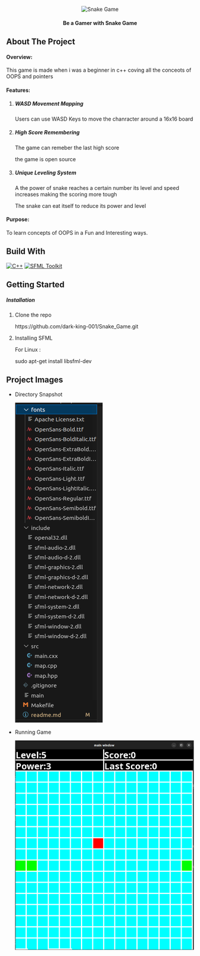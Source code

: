 <p align="center">
  <img src="https://img.shields.io/badge/Snake%20Game-A%20game%20made%20with%20passion%20by%20a%20beginner-green?style=flat&logo=SG" alt="Snake Game" />
</p>
<p align="center">
    <h4 align="center">Be a Gamer with Snake Game</h4>
</p>
<h2>About The Project</h2>
<h4>Overview:</h4>
<p>
This game is made when i was a beginner in c++ coving all the conceots of OOPS and pointers
</p>
<h4>Features:</h4>
<ol>
  <li>
    <h5>WASD Movement Mapping</h5>
    <p>Users can use WASD Keys to move the chanracter around a 16x16 board</p>
  </li>
  <li>
    <h5>High Score Remembering</h5>
    <p>The game can remeber the last high score</p>
    <p>the game is open source</p>
  </li>
  <li>
    <h5>Unique Leveling System</h5>
    <p>A the power of snake reaches a certain number its level and speed increases making the scoring more tough</p>
    <p>The snake can eat itself to reduce its power and level</p>
  </li>
</ol>
<h4>Purpose:</h4>
<p>To learn concepts of OOPS in a Fun and Interesting ways.</p>
<h2>Build With</h2>
<a href="https://devdocs.io/cpp/"><img src="https://w7.pngwing.com/pngs/579/803/png-transparent-the-c-programming-language-programmer-computer-programming-programming-blue-logo-computer-program-thumbnail.png" alt="C++" /></a>
<a href="https://www.sfml-dev.org/"><img src="https://www.sfml-dev.org/images/logo.png" alt="SFML Toolkit" /></a>
<h2>Getting Started</h2>
<h5>Installation</h5>
<ol>
  <li>
    <p>Clone the repo</p>
    <p>https://github.com/dark-king-001/Snake_Game.git</p>
  </li>
  <li>
    <p>Installing SFML</p>
    <p>For Linux : </p>
    <p>sudo apt-get install libsfml-dev</p>
  </li>
</ol>
<h2>Project Images</h2>
<ul>
  <li>
    <p>Directory Snapshot</p>
    <img src="https://github.com/dark-king-001/Snake_Game/blob/main/Snapshots/Directory%20Snapshot.png"/>
  </li>
  <li>
    <p>Running Game</p>
    <img src="https://github.com/dark-king-001/Snake_Game/blob/main/Snapshots/Main%20Game.png"/>
  </li>
</ul>